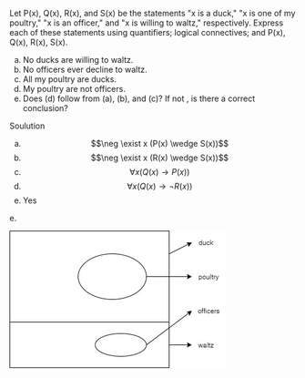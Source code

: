 Let P(x), Q(x), R(x), and S(x) be the statements "x is a duck," "x is one of my poultry," "x is an officer," and "x is willing to waltz," respectively. Express each of these statements using quantifiers; logical connectives; and P(x), Q(x), R(x), S(x).

1. No ducks are willing to waltz.
2. No officers ever decline to waltz.
3. All my poultry are ducks.
4. My poultry are not officers.
5. Does (d) follow from (a), (b), and (c)? If not , is there a correct conclusion?

Soulution

1. $$\neg \exist x (P(x) \wedge S(x))$$
2. $$\neg \exist x (R(x) \wedge S(x))$$
3. $$\forall x (Q(x) \rightarrow P(x))$$
4. $$\forall x (Q(x) \rightarrow \neg R(x))$$
5. Yes

e. 

![](1.4.64.e.jpg)

<style type="text/css">
    ol { list-style-type: lower-alpha; }
</style>